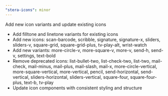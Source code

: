 ```yaml
---
"stera-icons": minor
---
```


Add new icon variants and update existing icons

- Add filltone and linetone variants for existing icons
- Add new icons: scan-barcode, scribble, signature, signature-x, sliders, sliders-v, square-grid, square-grid-plus, tv-play-alt, wrist-watch
- Add new variants: more-circle-v, more-square-v, more-v, send-h, send-v, settings, text-bold
- Remove deprecated icons: list-bullet-two, list-check-two, list-two, mail-check, mail-minus, mail-plus, mail-slash, mail-x, more-circle-vertical, more-square-vertical, more-vertical, pencil, send-horizontal, send-vertical, sliders-horizontal, sliders-vertical, square-four, square-four-plus, text-b, tv-play
- Update icon components with consistent styling and structure
